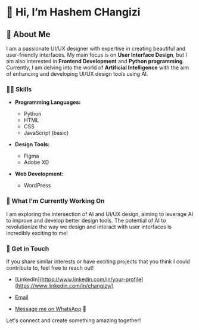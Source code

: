 # 👋 Hi, I’m Hashem CHangizi

## 👀 About Me

I am a passionate UI/UX designer with expertise in creating beautiful and user-friendly interfaces.
My main focus is on **User Interface Design**, but I am also interested in **Frontend Development** and **Python programming**.
Currently, I am delving into the world of **Artificial Intelligence** with the aim of enhancing and developing UI/UX design tools using AI.

### 👨‍💻 Skills

- **Programming Languages:**
  - Python
  - HTML
  - CSS
  - JavaScript (basic)

- **Design Tools:**
  - Figma
  - Adobe XD

- **Web Development:**
  - WordPress

### 🤖 What I'm Currently Working On

I am exploring the intersection of AI and UI/UX design, aiming to leverage AI to improve and develop better design tools. The potential of AI to revolutionize the way we design and interact with user interfaces is incredibly exciting to me!

### 🔗 Get in Touch

If you share similar interests or have exciting projects that you think I could contribute to, feel free to reach out!

- [LinkedIn](https://www.linkedin.com/in/your-profile](https://www.linkedin.com/in/changizy/)
  
- [Email](mailto:changizyv@gmail.com)

- [Message me on WhatsApp](https://wa.me/+989100952019) 📱

Let's connect and create something amazing together!

